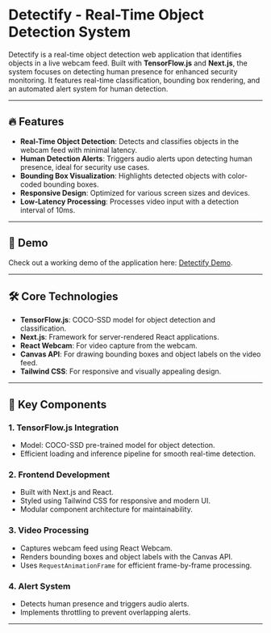 # Detectify - Real-Time Object Detection System

Detectify is a real-time object detection web application that identifies objects in a live webcam feed. Built with **TensorFlow.js** and **Next.js**, the system focuses on detecting human presence for enhanced security monitoring. It features real-time classification, bounding box rendering, and an automated alert system for human detection.

---

## 🔥 Features

- **Real-Time Object Detection**: Detects and classifies objects in the webcam feed with minimal latency.
- **Human Detection Alerts**: Triggers audio alerts upon detecting human presence, ideal for security use cases.
- **Bounding Box Visualization**: Highlights detected objects with color-coded bounding boxes.
- **Responsive Design**: Optimized for various screen sizes and devices.
- **Low-Latency Processing**: Processes video input with a detection interval of 10ms.

---

## 🚀 Demo

Check out a working demo of the application here: [Detectify Demo](#).

---

## 🛠️ Core Technologies

- **TensorFlow.js**: COCO-SSD model for object detection and classification.
- **Next.js**: Framework for server-rendered React applications.
- **React Webcam**: For video capture from the webcam.
- **Canvas API**: For drawing bounding boxes and object labels on the video feed.
- **Tailwind CSS**: For responsive and visually appealing design.

---

## 🧩 Key Components

### **1. TensorFlow.js Integration**
- Model: COCO-SSD pre-trained model for object detection.
- Efficient loading and inference pipeline for smooth real-time detection.

### **2. Frontend Development**
- Built with Next.js and React.
- Styled using Tailwind CSS for responsive and modern UI.
- Modular component architecture for maintainability.

### **3. Video Processing**
- Captures webcam feed using React Webcam.
- Renders bounding boxes and object labels with the Canvas API.
- Uses `RequestAnimationFrame` for efficient frame-by-frame processing.

### **4. Alert System**
- Detects human presence and triggers audio alerts.
- Implements throttling to prevent overlapping alerts.

---


